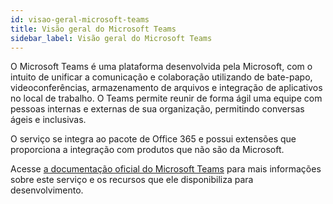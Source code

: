 ```yaml
---
id: visao-geral-microsoft-teams
title: Visão geral do Microsoft Teams
sidebar_label: Visão geral do Microsoft Teams
---
```


O Microsoft Teams é uma plataforma desenvolvida pela Microsoft, com o intuito de unificar a comunicação e colaboração utilizando de bate-papo, videoconferências, armazenamento de arquivos e integração de aplicativos no local de trabalho. O Teams permite reunir de forma ágil uma equipe com pessoas internas e externas de sua organização, permitindo conversas ágeis e inclusivas.

O serviço se integra ao pacote de Office 365 e possui extensões que proporciona a integração com produtos que não são da Microsoft.

Acesse [a documentação oficial do Microsoft Teams](https://docs.microsoft.com/pt-br/microsoftteams) para mais informações sobre este serviço e os recursos que ele disponibiliza para desenvolvimento.
